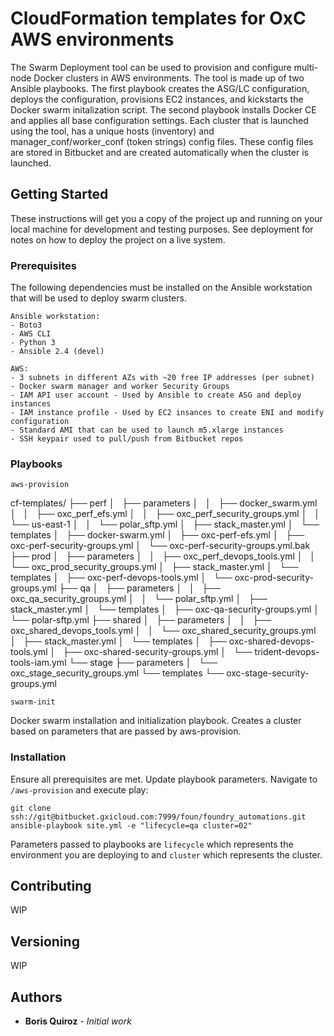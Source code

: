 # CloudFormation templates for OxC AWS environments

The Swarm Deployment tool can be used to provision and configure multi-node Docker clusters in AWS environments. The tool is made up of two Ansible playbooks. The first playbook creates the ASG/LC configuration, deploys the configuration, provisions EC2 instances, and kickstarts the Docker swarm initalization script. The second playbook installs Docker CE and applies all base configuration settings. Each cluster that is launched using the tool, has a unique hosts (inventory) and manager_conf/worker_conf (token strings) config files. These config files are stored in Bitbucket and are created automatically when the cluster is launched. 

## Getting Started

These instructions will get you a copy of the project up and running on your local machine for development and testing purposes. See deployment for notes on how to deploy the project on a live system.

### Prerequisites

The following dependencies must be installed on the Ansible workstation that will be used to deploy swarm clusters. 

```
Ansible workstation:
- Boto3
- AWS CLI
- Python 3
- Ansible 2.4 (devel)

AWS:
- 3 subnets in different AZs with ~20 free IP addresses (per subnet)
- Docker swarm manager and worker Security Groups
- IAM API user account - Used by Ansible to create ASG and deploy instances
- IAM instance profile - Used by EC2 insances to create ENI and modify configuration
- Standard AMI that can be used to launch m5.xlarge instances
- SSH keypair used to pull/push from Bitbucket repos
```

### Playbooks
```
aws-provision
```
cf-templates/
├── perf
│   ├── parameters
│   │   ├── docker_swarm.yml
│   │   ├── oxc_perf_efs.yml
│   │   ├── oxc_perf_security_groups.yml
│   │   └── us-east-1
│   │       └── polar_sftp.yml
│   ├── stack_master.yml
│   └── templates
│       ├── docker-swarm.yml
│       ├── oxc-perf-efs.yml
│       ├── oxc-perf-security-groups.yml
│       └── oxc-perf-security-groups.yml.bak
├── prod
│   ├── parameters
│   │   ├── oxc_perf_devops_tools.yml
│   │   └── oxc_prod_security_groups.yml
│   ├── stack_master.yml
│   └── templates
│       ├── oxc-perf-devops-tools.yml
│       └── oxc-prod-security-groups.yml
├── qa
│   ├── parameters
│   │   ├── oxc_qa_security_groups.yml
│   │   └── polar_sftp.yml
│   ├── stack_master.yml
│   └── templates
│       ├── oxc-qa-security-groups.yml
│       └── polar-sftp.yml
├── shared
│   ├── parameters
│   │   ├── oxc_shared_devops_tools.yml
│   │   └── oxc_shared_security_groups.yml
│   ├── stack_master.yml
│   └── templates
│       ├── oxc-shared-devops-tools.yml
│       ├── oxc-shared-security-groups.yml
│       └── trident-devops-tools-iam.yml
└── stage
    ├── parameters
    │   └── oxc_stage_security_groups.yml
    └── templates
        └── oxc-stage-security-groups.yml


```
swarm-init
```
Docker swarm installation and initialization playbook. Creates a cluster based on parameters that are passed by aws-provision.

### Installation

Ensure all prerequisites are met. Update playbook parameters. Navigate to `/aws-provision` and execute play:

```
git clone ssh://git@bitbucket.gxicloud.com:7999/foun/foundry_automations.git
ansible-playbook site.yml -e "lifecycle=qa cluster=02"
```
Parameters passed to playbooks are `lifecycle` which represents the environment you are deploying to and `cluster` which represents the cluster.

## Contributing

WIP

## Versioning

WIP

## Authors

* **Boris Quiroz** - *Initial work*

